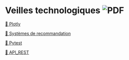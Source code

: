 # Veilles technologiques ![PDF](https://img.shields.io/badge/Format-PDF-red?style=for-the-badge&logo=adobe)


[📄 Plotly](https://github.com/Arno37/Veilles/blob/main/Veille_PLOTLY.pdf)

[📄 Systèmes de recommandation](https://raw.githubusercontent.com/Arno37/Veilles/main/Veille_Syst%C3%A8mes%20de%20recommandation.pdf)

[📄 Pytest](https://github.com/Arno37/Veilles_techniques/blob/main/veille_Pytest.pdf)

[📄 API_REST](https://github.com/Arno37/Veilles_technologiques/blob/main/veille-REST_API.pdf)
